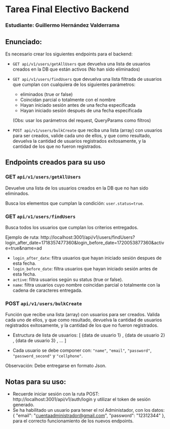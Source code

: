# Tarea Final Electivo Backend
### Estudiante: Guillermo Hernández Valderrama
## Enunciado:
Es necesario crear los siguientes endpoints para el backend:
- ```GET api/v1/users/getAllUsers``` que devuelva una lista de usuarios creados en la
DB que están activos (No han sido eliminados)
- ```GET api/v1/users/findUsers``` que devuelva una lista filtrada de usuarios que
cumplan con cualquiera de los siguientes parámetros:
    - eliminados (true or false)
    - Coincidan parcial o totalmente con el nombre
    - Hayan iniciado sesión antes de una fecha especificada
    - Hayan iniciado sesión después de una fecha especificada

    (Obs: usar los parámetros del request, QueryParams como filtros)
- ```POST api/v1/users/bulkCreate``` que reciba una lista (array) con usuarios para ser
creados, valide cada uno de ellos, y que como resultado, devuelva la cantidad de
usuarios registrados exitosamente, y la cantidad de los que no fueron registrados.


## Endpoints creados para su uso

###  GET ```api/v1/users/getAllUsers```
Devuelve una lista de los usuarios creados en la
DB que  no han sido eliminados. 

Busca los elementos que cumplan la condición: ```user.status=true```.

### GET ```api/v1/users/findUsers```

Busca todos los usuarios que cumplan los criterios entregados.

Ejemplo de ruta:
 http://localhost:3001/api/v1/users/findUsers?login_after_date=1718357477360&login_before_date=1720053877360&active=true&name=ad

- ```login_after_date```: filtra usuarios que hayan iniciado sesión despues de esta fecha.
- ```login_before_date```: filtra usuarios que hayan iniciado sesión antes de esta fecha.
- ```active```: filtra usuarios según su status (true or false).
- ```name```: filtra usuarios cuyo nombre coincidan parcial o totalmente con la cadena de caracteres entregada.

### POST ```api/v1/users/bulkCreate```

Función que recibe una lista (array) con usuarios para ser creados. Valida cada uno de ellos, y que como resultado, devuelva la cantidad de usuarios registrados exitosamente, y la cantidad de los que no fueron registrados.

- Estructura de lista de usuarios:
[ {data de usuario 1} , {data de usuario 2} , {data de usuario 3} , ... ]

- Cada usuario se debe componer con: ```"name"```, ```"email"```, ```"password"```, ```"password_second"``` y ```"cellphone"```.

Observación: Debe entregarse en formato Json.

## Notas para su uso:
- Recuerde iniciar sesión con la ruta POST: http://localhost:3001/api/v1/auth/login y utilizar el token de sesión generado.
- Se ha habilitado un usuario para tener el rol Administador, con los datos: 
{
    "email": "cuentaadministrador@gmail.com",
    "password": "12312344"
}, para el correcto funcionamiento de los nuevos endpoints.